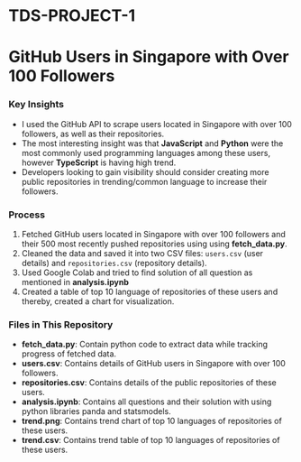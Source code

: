 # TDS-PROJECT-1
# GitHub Users in Singapore with Over 100 Followers

### Key Insights

- I used the GitHub API to scrape users located in Singapore with over 100 followers, as well as their repositories.
- The most interesting insight was that **JavaScript** and **Python** were the most commonly used programming languages among these users, however **TypeScript** is having high trend.
- Developers looking to gain visibility should consider creating more public repositories in trending/common language to increase their followers.

### Process

1. Fetched GitHub users located in Singapore with over 100 followers and their 500 most recently pushed repositories using using **fetch_data.py**.
2. Cleaned the data and saved it into two CSV files: `users.csv` (user details) and `repositories.csv` (repository details).
3. Used Google Colab and tried to find solution of all question as mentioned in **analysis.ipynb**
4. Created a table of top 10 language of repositories of these users and thereby, created a chart for visualization.

### Files in This Repository

- **fetch_data.py**: Contain python code to extract data while tracking progress of fetched data. 
- **users.csv**: Contains details of GitHub users in Singapore with over 100 followers.
- **repositories.csv**: Contains details of the public repositories of these users.
- **analysis.ipynb**: Contains all questions and their solution with using python libraries panda and statsmodels.
- **trend.png**: Contains trend chart of top 10 languages of repositories of these users.
- **trend.csv**: Contains trend table of top 10 languages of repositories of these users.
